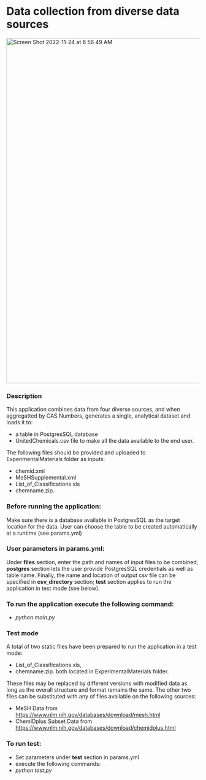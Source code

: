 # Data collection from diverse data sources
<img width="901" alt="Screen Shot 2022-11-24 at 8 56 49 AM" src="https://user-images.githubusercontent.com/72933965/203840255-6757ddb7-1a64-4c61-a6ff-d21865b55466.png">

### Description
This application combines data from four diverse sources, and when aggregatted by CAS Numbers, generates a single, analytical dataset and loads it to:
- a table in PostgresSQL database 
- UnitedChemicals.csv file 
to make all the data available to the end user. 

The following files should be provided and uploaded to ExperimentalMaterials folder as inputs:
-	chemid.xml
-	MeSHSupplemental.xml
-	List_of_Classifications.xls
-	chemname.zip.

### Before running the application:
Make sure there is a database available in PostgresSQL as the target location for the data. User can choose the table to be created automatically at a runtime (see params.yml)

### User parameters in params.yml:
Under **files** section, enter the path and names of input files to be combined; **postgres** section lets the user provide PostgresSQL credentials as well as table name. Finally, the name and location of output csv file can be specified in **csv_directory** section; **test** section applies to run the application in test mode (see below).

### To run the application execute the following command:
- *python main.py*

### Test mode
A total of two static files have been prepared to run the application in a test mode: 
- List_of_Classifications.xls,
-	chemname.zip. 
both located in ExperimentalMaterials folder. 

These files may be replaced by different versions with modified data as long as the overall structure and format remains the same. The other two files can be substituted with any of files available on the following sources:
- MeSH Data from https://www.nlm.nih.gov/databases/download/mesh.html
- ChemIDplus Subset Data from https://www.nlm.nih.gov/databases/download/chemidplus.html

### To run test:
-	Set parameters under **test** section in params.yml
-	execute the following commands:
-	*python test.py*
